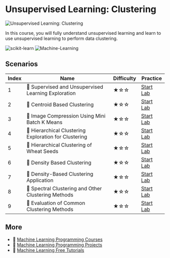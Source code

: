 # Unsupervised Learning: Clustering

![Unsupervised Learning: Clustering](https://cover-creator.labex.io/unsupervised-learning-clustering.png)

In this course, you will fully understand unsupervised learning and learn to use unsupervised learning to perform data clustering.

![scikit-learn](https://img.shields.io/badge/scikit-learn-whitesmoke?style=for-the-badge&logo=scikit-learn)
![Machine-Learning](https://img.shields.io/badge/Machine-Learning-whitesmoke?style=for-the-badge&logo=machine-learning)


## Scenarios

|   Index | Name                                                 | Difficulty   | Practice                                                            |
|---------|------------------------------------------------------|--------------|---------------------------------------------------------------------|
|       1 | 📖 Supervised and Unsupervised Learning Exploration   | ★☆☆          | <a target='_blank' href='https://labex.io/labs/20815'>Start Lab</a> |
|       2 | 📖 Centroid Based Clustering                          | ★☆☆          | <a target='_blank' href='https://labex.io/labs/20754'>Start Lab</a> |
|       3 | 📖 Image Compression Using Mini Batch K Means         | ★☆☆          | <a target='_blank' href='https://labex.io/labs/20783'>Start Lab</a> |
|       4 | 📖 Hierarchical Clustering Exploration for Clustering | ★☆☆          | <a target='_blank' href='https://labex.io/labs/20782'>Start Lab</a> |
|       5 | 📖 Hierarchical Clustering of Wheat Seeds             | ★☆☆          | <a target='_blank' href='https://labex.io/labs/20779'>Start Lab</a> |
|       6 | 📖 Density Based Clustering                           | ★☆☆          | <a target='_blank' href='https://labex.io/labs/20770'>Start Lab</a> |
|       7 | 📖 Density-Based Clustering Application               | ★☆☆          | <a target='_blank' href='https://labex.io/labs/20820'>Start Lab</a> |
|       8 | 📖 Spectral Clustering and Other Clustering Methods   | ★☆☆          | <a target='_blank' href='https://labex.io/labs/20811'>Start Lab</a> |
|       9 | 📖 Evaluation of Common Clustering Methods            | ★☆☆          | <a target='_blank' href='https://labex.io/labs/20774'>Start Lab</a> |

## More

- 🔗 [Machine Learning Programming Courses](https://github.com/labex-labs/awesome-programming-courses)
- 🔗 [Machine Learning Programming Projects](https://github.com/labex-labs/awesome-programming-projects)
- 🔗 [Machine Learning Free Tutorials](https://github.com/labex-labs/ml-free-tutorials)

